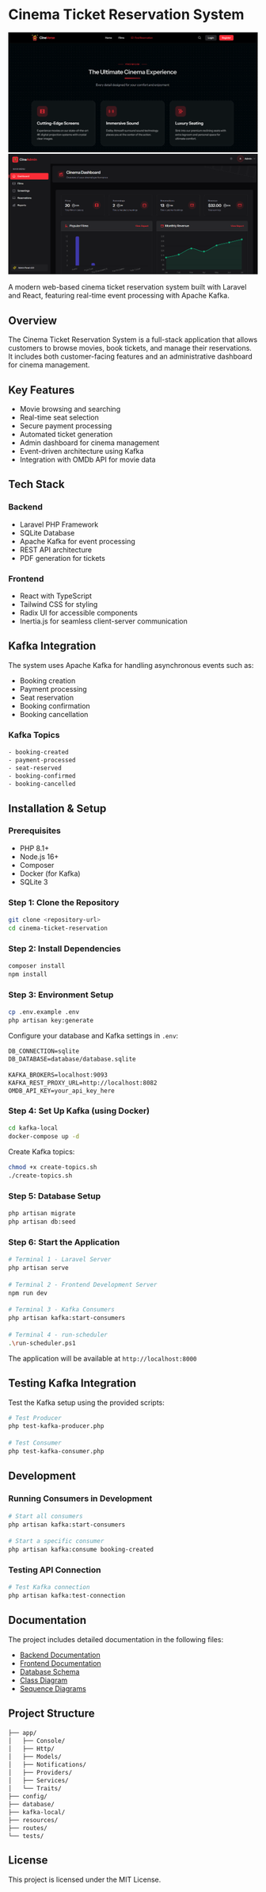 # Cinema Ticket Reservation System
![Image](screenshots/client/client.png) ![Image](screenshots/admin/admin.png)

A modern web-based cinema ticket reservation system built with Laravel and React, featuring real-time event processing with Apache Kafka.

## Overview

The Cinema Ticket Reservation System is a full-stack application that allows customers to browse movies, book tickets, and manage their reservations. It includes both customer-facing features and an administrative dashboard for cinema management.

## Key Features

- Movie browsing and searching
- Real-time seat selection
- Secure payment processing
- Automated ticket generation
- Admin dashboard for cinema management
- Event-driven architecture using Kafka
- Integration with OMDb API for movie data

## Tech Stack

### Backend
- Laravel PHP Framework
- SQLite Database
- Apache Kafka for event processing
- REST API architecture
- PDF generation for tickets

### Frontend
- React with TypeScript
- Tailwind CSS for styling
- Radix UI for accessible components
- Inertia.js for seamless client-server communication

## Kafka Integration

The system uses Apache Kafka for handling asynchronous events such as:
- Booking creation
- Payment processing
- Seat reservation
- Booking confirmation
- Booking cancellation

### Kafka Topics
```
- booking-created
- payment-processed
- seat-reserved
- booking-confirmed
- booking-cancelled
```

## Installation & Setup

### Prerequisites
- PHP 8.1+
- Node.js 16+
- Composer
- Docker (for Kafka)
- SQLite 3

### Step 1: Clone the Repository
```bash
git clone <repository-url>
cd cinema-ticket-reservation
```

### Step 2: Install Dependencies
```bash
composer install
npm install
```

### Step 3: Environment Setup
```bash
cp .env.example .env
php artisan key:generate
```

Configure your database and Kafka settings in `.env`:
```
DB_CONNECTION=sqlite
DB_DATABASE=database/database.sqlite

KAFKA_BROKERS=localhost:9093
KAFKA_REST_PROXY_URL=http://localhost:8082
OMDB_API_KEY=your_api_key_here
```

### Step 4: Set Up Kafka (using Docker)
```bash
cd kafka-local
docker-compose up -d
```

Create Kafka topics:
```bash
chmod +x create-topics.sh
./create-topics.sh
```

### Step 5: Database Setup
```bash
php artisan migrate
php artisan db:seed
```

### Step 6: Start the Application
```bash
# Terminal 1 - Laravel Server
php artisan serve

# Terminal 2 - Frontend Development Server
npm run dev

# Terminal 3 - Kafka Consumers
php artisan kafka:start-consumers

# Terminal 4 - run-scheduler
.\run-scheduler.ps1
```

The application will be available at `http://localhost:8000`

## Testing Kafka Integration

Test the Kafka setup using the provided scripts:

```bash
# Test Producer
php test-kafka-producer.php

# Test Consumer
php test-kafka-consumer.php
```

## Development

### Running Consumers in Development
```bash
# Start all consumers
php artisan kafka:start-consumers

# Start a specific consumer
php artisan kafka:consume booking-created
```

### Testing API Connection
```bash
# Test Kafka connection
php artisan kafka:test-connection
```

## Documentation

The project includes detailed documentation in the following files:
- [Backend Documentation](backend-documentation.md)
- [Frontend Documentation](frontend-documentation.md)
- [Database Schema](database-schema.md)
- [Class Diagram](class-diagram.md)
- [Sequence Diagrams](sequence-diagrams.md)

## Project Structure

```
├── app/
│   ├── Console/
│   ├── Http/
│   ├── Models/
│   ├── Notifications/
│   ├── Providers/
│   ├── Services/
│   └── Traits/
├── config/
├── database/
├── kafka-local/
├── resources/
├── routes/
└── tests/
```

## License

This project is licensed under the MIT License.
